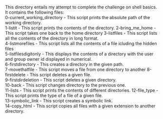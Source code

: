 This directory entails my attempt to complete the challenge on shell basics.  
It contains the following files:  
0-current_working_directory - This script prints the absolute path of the working directory.  
1-listit - This script prints the contents of the directory. 
2-bring_me_home - This script takes one back to the home directory 
3-listfiles - This script lists all the contents of the directory in long format.  
4-listmorefiles - This script lists all the contents of a file icluding the hidden files  
5-listfilesdigitonly - This displays the contents of a directory with the user and group owner id displayed in numerical.  
6-firstdirectory -  This creates a directory in the given path.  
7-movethatfile -  This script moves a file from one directory to another 
8-firstdelete -   This script deletes a given file.  
9-firstdirdeletion -  This script deletes a given directory.  
10-back -  This script changes directory to the previous one.  
11-lists - This script prints the contents of different directories. 
12-file_type -  This script prints the type of a file of a given file.  
13-symbolic_link - This script creates a symbolic link.  
14-copy_html - This script copies all files with a given extension to another directory. 
